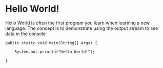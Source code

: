 # Hello World!
       
Hello World is often the first program you learn when learning a new language. The concept is to demonstrate using the output stream to see data in the console

    public static void main(String[] args) {

        System.out.println("Hello World!");

    }

    

